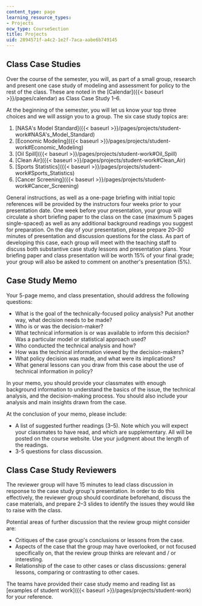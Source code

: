 ```yaml
---
content_type: page
learning_resource_types:
- Projects
ocw_type: CourseSection
title: Projects
uid: 2894571f-a4c2-1e2f-7aca-aabe6b749145
---
```


Class Case Studies
------------------

Over the course of the semester, you will, as part of a small group, research and present one case study of modeling and assessment for policy to the rest of the class. These are noted in the [Calendar]({{< baseurl >}}/pages/calendar) as Class Case Study 1–6.

At the beginning of the semester, you will let us know your top three choices and we will assign you to a group. The six case study topics are:

1.  [NASA's Model Standard]({{< baseurl >}}/pages/projects/student-work#NASA's_Model_Standard)
2.  [Economic Modeling]({{< baseurl >}}/pages/projects/student-work#Economic_Modeling)
3.  [Oil Spill]({{< baseurl >}}/pages/projects/student-work#Oil_Spill)
4.  [Clean Air]({{< baseurl >}}/pages/projects/student-work#Clean_Air)
5.  [Sports Statistics]({{< baseurl >}}/pages/projects/student-work#Sports_Statistics)
6.  [Cancer Screening]({{< baseurl >}}/pages/projects/student-work#Cancer_Screening)

General instructions, as well as a one-page briefing with initial topic references will be provided by the instructors four weeks prior to your presentation date. One week before your presentation, your group will circulate a short briefing paper to the class on the case (maximum 5 pages single-spaced) as well as any additional background readings you suggest for preparation. On the day of your presentation, please prepare 20–30 minutes of presentation and discussion questions for the class. As part of developing this case, each group will meet with the teaching staff to discuss both substantive case study lessons and presentation plans. Your briefing paper and class presentation will be worth 15% of your final grade; your group will also be asked to comment on another's presentation (5%).

Case Study Memo
---------------

Your 5-page memo, and class presentation, should address the following questions:

*   What is the goal of the technically-focused policy analysis? Put another way, what decision needs to be made?
*   Who is or was the decision-maker?
*   What technical information is or was available to inform this decision? Was a particular model or statistical approach used?
*   Who conducted the technical analysis and how?
*   How was the technical information viewed by the decision-makers?
*   What policy decision was made, and what were its implications?
*   What general lessons can you draw from this case about the use of technical information in policy?

In your memo, you should provide your classmates with enough background information to understand the basics of the issue, the technical analysis, and the decision-making process. You should also include your analysis and main insights drawn from the case.

At the conclusion of your memo, please include:

*   A list of suggested further readings (3–5). Note which you will expect your classmates to have read, and which are supplementary. All will be posted on the course website. Use your judgment about the length of the readings.
*   3-5 questions for class discussion.

Class Case Study Reviewers
--------------------------

The reviewer group will have 15 minutes to lead class discussion in response to the case study group's presentation. In order to do this effectively, the reviewer group should coordinate beforehand, discuss the case materials, and prepare 2–3 slides to identify the issues they would like to raise with the class.

Potential areas of further discussion that the review group might consider are:

*   Critiques of the case group's conclusions or lessons from the case.
*   Aspects of the case that the group may have overlooked, or not focused specifically on, that the review group thinks are relevant and / or interesting.
*   Relationship of the case to other cases or class discussions: general lessons, comparing or contrasting to other cases.

The teams have provided their case study memo and reading list as [examples of student work]({{< baseurl >}}/pages/projects/student-work) for your reference.